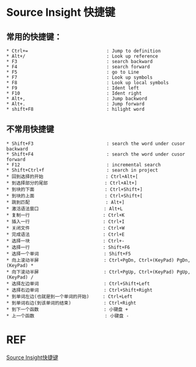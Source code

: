 # Source Insight 快捷键
## 常用的快捷键：
    * Ctrl+=                             : Jump to definition
    * Alt+/                              : Look up reference
    * F3                                 : search backward
    * F4                                 : search forward
    * F5                                 : go to Line
    * F7                                 : Look up symbols
    * F8                                 : Look up local symbols
    * F9                                 : Ident left
    * F10                                : Ident right
    * Alt+,                              : Jump backword
    * Alt+.                              : Jump forward
    * shift+F8                           : hilight word

## 不常用快捷键
    * Shift+F3                           : search the word under cusor backward
    * Shift+F4                           : search the word under cusor forward
    * F12                                : incremental search
    * Shift+Ctrl+f                       : search in project
    * 回到选择的开始                       : Ctrl+Alt+[
    * 到选择部分的尾部                     : Ctrl+Alt+]
    * 到块的下面                          : Ctrl+Shift+]
    * 到块的上面                          : Ctrl+Shift+[
    * 跳到匹配                            : Alt+]
    * 激活语法窗口                        : Alt+L
    * 复制一行                           : Ctrl+K
    * 插入一行                           : Ctrl+I
    * 关闭文件                           : Ctrl+W
    * 完成语法                           : Ctrl+E
    * 选择一块                           : Ctrl+-
    * 选择一行                           : Shift+F6
    * 选择一个单词                        : Shift+F5
    * 向上滚动半屏                        : Ctrl+PgDn, Ctrl+(KeyPad) PgDn, (KeyPad) *
    * 向下滚动半屏                        : Ctrl+PgUp, Ctrl+(KeyPad) PgUp, (KeyPad) /
    * 选择左边单词                        : Ctrl+Shift+Left
    * 选择右边单词                        : Ctrl+Shift+Right
    * 到单词左边(也就是到一个单词的开始)     : Ctrl+Left
    * 到单词右边(到该单词的结束)            : Ctrl+Right
    * 到下一个函数                        : 小键盘 +
    * 上一个函数                          : 小键盘 -

# REF
[Source Insight快捷键](http://babybandf.blog.163.com/blog/static/61993532010112210298695/)
